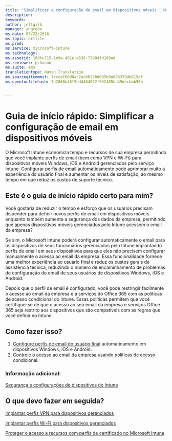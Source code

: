 ```yaml
---
title: "Simplificar a configuração de email em dispositivos móveis | Microsoft Intune"
description: 
keywords: 
author: jeffgilb
manager: angrobe
ms.date: 07/22/2016
ms.topic: article
ms.prod: 
ms.service: microsoft-intune
ms.technology: 
ms.assetid: 1696c715-1e9a-401e-a530-77904fd189ad
ms.reviewer: pchacon
ms.suite: ems
translationtype: Human Translation
ms.sourcegitcommit: 7eccef06d8ac2ac8b27b8695b9a0263794b615df
ms.openlocfilehash: 7a2066b4615bdd464022f932485bd49decbbb96b


---
```


# Guia de início rápido: Simplificar a configuração de email em dispositivos móveis
O Microsoft Intune economiza tempo e recursos de sua empresa permitindo que você implante perfis de email (bem como VPN e Wi-Fi) para dispositivos móveis Windows, iOS e Android gerenciados pelo serviço Intune. Configurar perfis de email automaticamente pode aprimorar muito a experiência do usuário final e aumentar os níveis de satisfação, ao mesmo tempo em que reduz os custos de suporte técnico.

## Este é o guia de início rápido certo para mim?
Você gostaria de reduzir o tempo e esforço que os usuários precisam dispender para definir novos perfis de email em dispositivos móveis enquanto também aumenta a segurança dos dados da empresa, permitindo que apenas dispositivos móveis gerenciados pelo Intune acessem o email da empresa?

Se sim, o Microsoft Intune poderá configurar automaticamente o email para os dispositivos de seus funcionários gerenciados pelo Intune implantando perfis de email em seus dispositivos para que eles não precisem configurar manualmente o acesso ao email da empresa. Essa funcionalidade fornece uma melhor experiência ao usuário final e reduz os custos gerais de assistência técnica, reduzindo o número de encaminhamento de problemas de configuração de email de seus usuários de dispositivos Windows, iOS e Android.

Depois que o perfil de email é configurado, você pode restringir facilmente o acesso ao email da empresa e a serviços do Office 365 com as políticas de acesso condicional do Intune. Essas políticas permitem que você certifique-se de que o acesso ao seu email da empresa e serviços Office 365 seja restrito aos dispositivos que são compatíveis com as regras que você definir no Intune.

## Como fazer isso?
1.  [Configure perfis de email do usuário final](/intune/deploy-use/configure-access-to-corporate-email-using-email-profiles-with-microsoft-intune) automaticamente em dispositivos Windows, iOS e Android.
2.  [Controle o acesso ao email da empresa](/intune/deploy-use/restrict-access-to-email-and-o365-services-with-microsoft-intune) usando políticas de acesso condicional.


### Informação adicional:
[Segurança e configurações de dispositivos do Intune](/intune/deploy-use/manage-settings-and-features-on-your-devices-with-microsoft-intune-policies)

## O que devo fazer em seguida?
[Implantar perfis VPN para dispositivos gerenciados](/intune/deploy-use/vpn-connections-in-microsoft-intune)

[Implantar perfis Wi-Fi para dispositivos gerenciados](/intune/deploy-use/wi-fi-connections-in-microsoft-intune)

[Proteger o acesso a recursos com perfis de certificado no Microsoft Intune](/intune/deploy-use/secure-resource-access-with-certificate-profiles)



<!--HONumber=Jul16_HO4-->


